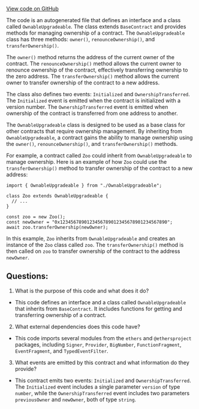 [View code on GitHub](zoo-labs/zoo/blob/master/contracts/types/OwnableUpgradeable.d.ts)

The code is an autogenerated file that defines an interface and a class called `OwnableUpgradeable`. The class extends `BaseContract` and provides methods for managing ownership of a contract. The `OwnableUpgradeable` class has three methods: `owner()`, `renounceOwnership()`, and `transferOwnership()`. 

The `owner()` method returns the address of the current owner of the contract. The `renounceOwnership()` method allows the current owner to renounce ownership of the contract, effectively transferring ownership to the zero address. The `transferOwnership()` method allows the current owner to transfer ownership of the contract to a new address.

The class also defines two events: `Initialized` and `OwnershipTransferred`. The `Initialized` event is emitted when the contract is initialized with a version number. The `OwnershipTransferred` event is emitted when ownership of the contract is transferred from one address to another.

The `OwnableUpgradeable` class is designed to be used as a base class for other contracts that require ownership management. By inheriting from `OwnableUpgradeable`, a contract gains the ability to manage ownership using the `owner()`, `renounceOwnership()`, and `transferOwnership()` methods. 

For example, a contract called `Zoo` could inherit from `OwnableUpgradeable` to manage ownership. Here is an example of how `Zoo` could use the `transferOwnership()` method to transfer ownership of the contract to a new address:

```
import { OwnableUpgradeable } from "./OwnableUpgradeable";

class Zoo extends OwnableUpgradeable {
  // ...
}

const zoo = new Zoo();
const newOwner = "0x1234567890123456789012345678901234567890";
await zoo.transferOwnership(newOwner);
```

In this example, `Zoo` inherits from `OwnableUpgradeable` and creates an instance of the `Zoo` class called `zoo`. The `transferOwnership()` method is then called on `zoo` to transfer ownership of the contract to the address `newOwner`.
## Questions: 
 1. What is the purpose of this code and what does it do?
- This code defines an interface and a class called `OwnableUpgradeable` that inherits from `BaseContract`. It includes functions for getting and transferring ownership of a contract.

2. What external dependencies does this code have?
- This code imports several modules from the `ethers` and `@ethersproject` packages, including `Signer`, `Provider`, `BigNumber`, `FunctionFragment`, `EventFragment`, and `TypedEventFilter`.

3. What events are emitted by this contract and what information do they provide?
- This contract emits two events: `Initialized` and `OwnershipTransferred`. The `Initialized` event includes a single parameter `version` of type `number`, while the `OwnershipTransferred` event includes two parameters `previousOwner` and `newOwner`, both of type `string`.